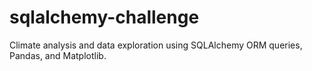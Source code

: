 # sqlalchemy-challenge
Climate analysis and data exploration using SQLAlchemy ORM queries, Pandas, and Matplotlib. 
